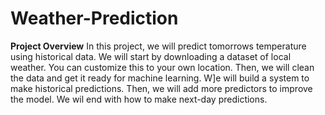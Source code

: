 # Weather-Prediction

**Project Overview**
In this project, we will predict tomorrows temperature using historical data. We will start by downloading a dataset of local weather. You can customize this to your own location. Then, we will clean the data and get it ready for machine learning. W]e will build a system to make historical predictions. Then, we will add more predictors to improve the model. We wil end with how to make next-day predictions.
